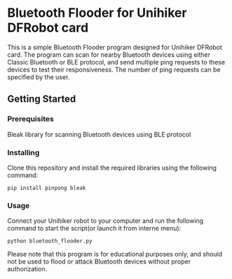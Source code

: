 # Bluetooth Flooder for Unihiker DFRobot card
This is a simple Bluetooth Flooder program designed for Unihiker DFRobot card. The program can scan for nearby Bluetooth devices using either Classic Bluetooth or BLE protocol, and send multiple ping requests to these devices to test their responsiveness. The number of ping requests can be specified by the user.

## Getting Started
### Prerequisites
Bleak library for scanning Bluetooth devices using BLE protocol
### Installing
Clone this repository and install the required libraries using the following command:

`pip install pinpong bleak`

### Usage
Connect your Unihiker robot to your computer and run the following command to start the script(or launch it from interne menu):

`python bluetooth_flooder.py`

Please note that this program is for educational purposes only, and should not be used to flood or attack Bluetooth devices without proper authorization.
